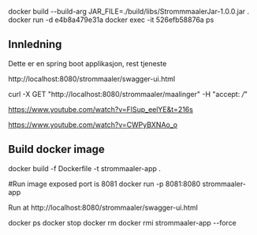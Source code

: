 
docker build --build-arg JAR_FILE=./build/libs/StrommmaalerJar-1.0.0.jar .
docker run -d e4b8a479e31a
docker exec -it 526efb58876a ps

## Innledning
Dette er en spring boot applikasjon, rest tjeneste

http://localhost:8080/strommaaler/swagger-ui.html

curl -X GET "http://localhost:8080/strommaaler/maalinger" -H "accept: */*"


https://www.youtube.com/watch?v=FlSup_eelYE&t=216s

https://www.youtube.com/watch?v=CWPyBXNAo_o

## Build docker image
docker build -f Dockerfile -t strommaaler-app .

#Run image exposed port is 8081
docker run -p 8081:8080 strommaaler-app


Run at 
http://localhost:8080/strommaaler/swagger-ui.html

docker ps
docker stop <containerid>
docker rm <containerid>
docker rmi strommaaler-app --force






